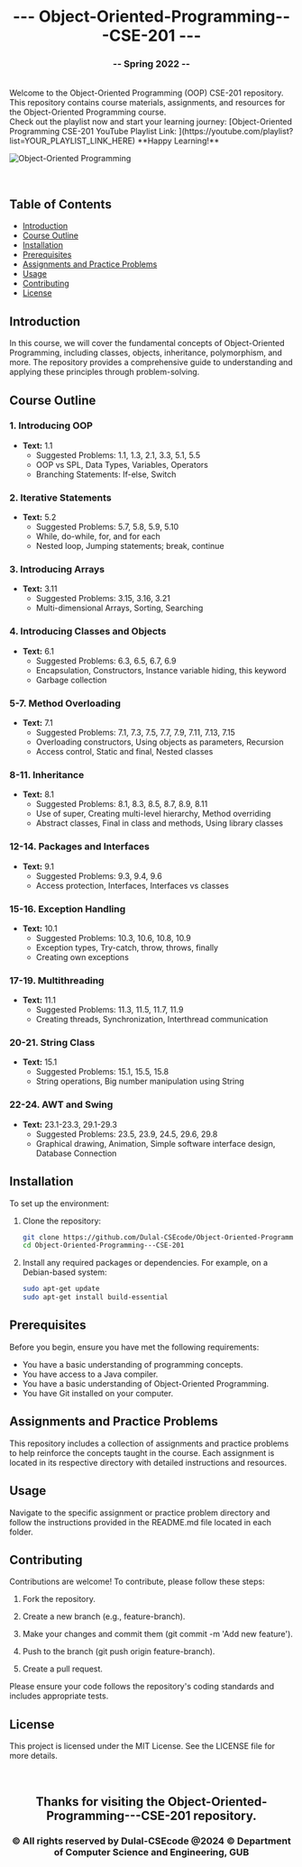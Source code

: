 <h1 align="center">--- Object-Oriented-Programming---CSE-201 ---</h1>  
<h3 align="center">-- Spring 2022 --</h3>  
<br />  
Welcome to the Object-Oriented Programming (OOP) CSE-201 repository. This repository contains course materials, assignments, and resources for the Object-Oriented Programming course.  
<br />  
Check out the playlist now and start your learning journey: [Object-Oriented Programming CSE-201 YouTube Playlist Link: ](https://youtube.com/playlist?list=YOUR_PLAYLIST_LINK_HERE)
**Happy Learning!**
<br />
<img/>

![Object-Oriented Programming](objectorientedprogrammingbanner.PNG)
  
<br />  

## Table of Contents
- [Introduction](#introduction)
- [Course Outline](#course-outline)
- [Installation](#installation)
- [Prerequisites](#prerequisites)
- [Assignments and Practice Problems](#assignments-and-practice-problems)
- [Usage](#usage)
- [Contributing](#contributing)
- [License](#license)

## Introduction

In this course, we will cover the fundamental concepts of Object-Oriented Programming, including classes, objects, inheritance, polymorphism, and more. The repository provides a comprehensive guide to understanding and applying these principles through problem-solving.

## Course Outline

### 1. Introducing OOP
- **Text:** 1.1
  - Suggested Problems: 1.1, 1.3, 2.1, 3.3, 5.1, 5.5
  - OOP vs SPL, Data Types, Variables, Operators
  - Branching Statements: If-else, Switch

### 2. Iterative Statements
- **Text:** 5.2
  - Suggested Problems: 5.7, 5.8, 5.9, 5.10
  - While, do-while, for, and for each
  - Nested loop, Jumping statements; break, continue

### 3. Introducing Arrays
- **Text:** 3.11
  - Suggested Problems: 3.15, 3.16, 3.21
  - Multi-dimensional Arrays, Sorting, Searching

### 4. Introducing Classes and Objects
- **Text:** 6.1
  - Suggested Problems: 6.3, 6.5, 6.7, 6.9
  - Encapsulation, Constructors, Instance variable hiding, this keyword
  - Garbage collection

### 5-7. Method Overloading
- **Text:** 7.1
  - Suggested Problems: 7.1, 7.3, 7.5, 7.7, 7.9, 7.11, 7.13, 7.15
  - Overloading constructors, Using objects as parameters, Recursion
  - Access control, Static and final, Nested classes

### 8-11. Inheritance
- **Text:** 8.1
  - Suggested Problems: 8.1, 8.3, 8.5, 8.7, 8.9, 8.11
  - Use of super, Creating multi-level hierarchy, Method overriding
  - Abstract classes, Final in class and methods, Using library classes

### 12-14. Packages and Interfaces
- **Text:** 9.1
  - Suggested Problems: 9.3, 9.4, 9.6
  - Access protection, Interfaces, Interfaces vs classes

### 15-16. Exception Handling
- **Text:** 10.1
  - Suggested Problems: 10.3, 10.6, 10.8, 10.9
  - Exception types, Try-catch, throw, throws, finally
  - Creating own exceptions

### 17-19. Multithreading
- **Text:** 11.1
  - Suggested Problems: 11.3, 11.5, 11.7, 11.9
  - Creating threads, Synchronization, Interthread communication

### 20-21. String Class
- **Text:** 15.1
  - Suggested Problems: 15.1, 15.5, 15.8
  - String operations, Big number manipulation using String

### 22-24. AWT and Swing
- **Text:** 23.1-23.3, 29.1-29.3
  - Suggested Problems: 23.5, 23.9, 24.5, 29.6, 29.8
  - Graphical drawing, Animation, Simple software interface design, Database Connection

## Installation

To set up the environment:

1. Clone the repository:
   ```bash
   git clone https://github.com/Dulal-CSEcode/Object-Oriented-Programming---CSE-201.git
   cd Object-Oriented-Programming---CSE-201
    ```

2. Install any required packages or dependencies. For example, on a Debian-based system:

    ```bash
    sudo apt-get update
    sudo apt-get install build-essential
    ```

## Prerequisites

Before you begin, ensure you have met the following requirements:

- You have a basic understanding of programming concepts.
- You have access to a Java compiler.
- You have a basic understanding of Object-Oriented Programming.
- You have Git installed on your computer.

## Assignments and Practice Problems

This repository includes a collection of assignments and practice problems to help reinforce the concepts taught in the course. Each assignment is located in its respective directory with detailed instructions and resources.

## Usage
Navigate to the specific assignment or practice problem directory and follow the instructions provided in the README.md file located in each folder.

## Contributing
Contributions are welcome! To contribute, please follow these steps:

1. Fork the repository.

2. Create a new branch (e.g., feature-branch).

3. Make your changes and commit them (git commit -m 'Add new feature').

4. Push to the branch (git push origin feature-branch).

5. Create a pull request.

Please ensure your code follows the repository's coding standards and includes appropriate tests.

## License
This project is licensed under the MIT License. See the LICENSE file for more details.


<br/>
<h2 align="center"> Thanks for visiting the Object-Oriented-Programming---CSE-201 repository.</h2>
<h3 align="center">© All rights reserved by Dulal-CSEcode @2024 © Department of Computer Science and Engineering, GUB </h3>
